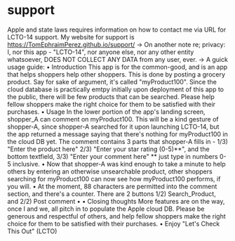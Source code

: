 # support
Apple and state laws requires information on how to contact me via URL for LCTO-14 support.
My website for support is https://TomEphraimPerez.github.io/support/
->
On another note re; privacy:
I, nor this app - "LCTO-14", nor anyone else, nor any other entity whatsoever, DOES NOT COLLECT ANY DATA from any user, ever.
->
A guick usage guide:
• Introduction
This app is for the common-good, and is an app that helps shoppers help other shoppers.
This is done by posting a grocery product. Say for sake of argument, it's called "myProduct100".
Since the cloud database is practically emtpy initially upon deployment of this app to the public,
there will be few products that can be searched. 
Please help fellow shoppers make the right choice for them to be satisfied with their purchases.
• Usage
In the lower portion of the app's landing screen, shopper_A can comment on myProduct100.
This will be a kind gesture of shopper-A, since shopper-A searched for it upon launching LCTO-14,
but the app returned a message saying that there's nothing for myProduct100 in the cloud DB yet.
The comment contains 3 parts that shopper-A fills in - 
1/3) "Enter the product here"
2/3) "Enter your star rating (0-5)**", and the bottom textfield,
3/3) "Enter your comment here"
** just type in numbers 0-5 inclusive.
•
Now that shopper-A was kind enough to take a minute to help others by entering an otherwise
unsearchable product, other shoppers searching for myProduct100 can now see how myProduct100
performs, if you will.
•
At the moment, 88 characters are permitted into the comment section, and there's a counter.
There are 2 buttons
1/2) Search_Product, and
2/2) Post comment
•
• Closing thoughts
More features are on the way, once I and we, all pitch in to populate the Apple cloud DB.
Please be generous and respectful of others, and help fellow shoppers make the right choice
for them to be satisfied with their purchases.
•
Enjoy "Let's Check This Out" (LCTO)
